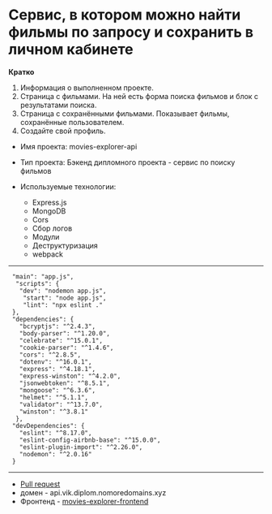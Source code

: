 #  Сервис, в котором можно найти фильмы по запросу и сохранить в личном кабинете

**Кратко**

1. Информация о выполненном проекте.
2. Страница с фильмами. На ней есть форма поиска фильмов и блок с результатами поиска.
3. Страница с сохранёнными фильмами. Показывает фильмы, сохранённые пользователем.
4. Создайте свой профиль.

* Имя проекта: movies-explorer-api 

* Тип проекта: Бэкенд дипломного проекта - сервис по поиску фильмов

* Используемые технологии:

  - Express.js
  - MongoDB
  - Cors
  - Сбор логов
  - Модули
  - Деструктуризация
  - webpack

***

     "main": "app.js",
      "scripts": {
       "dev": "nodemon app.js",
        "start": "node app.js",
        "lint": "npx eslint ."
     },
     "dependencies": {
       "bcryptjs": "^2.4.3",
       "body-parser": "^1.20.0",
       "celebrate": "^15.0.1",
       "cookie-parser": "^1.4.6",
       "cors": "^2.8.5",
       "dotenv": "^16.0.1",
       "express": "^4.18.1",
       "express-winston": "^4.2.0",
       "jsonwebtoken": "^8.5.1",
       "mongoose": "^6.3.6",
       "helmet": "^5.1.1",
       "validator": "^13.7.0",
       "winston": "^3.8.1"
      },
     "devDependencies": {
       "eslint": "^8.17.0",
       "eslint-config-airbnb-base": "^15.0.0",
       "eslint-plugin-import": "^2.26.0",
       "nodemon": "^2.0.16"
     }

***

* [Pull request](https://github.com/Vik163/movies-explorer-api/pull/1)
* домен - api.vik.diplom.nomoredomains.xyz
* Фронтенд - [movies-explorer-frontend](movies-explorer-frontend)
